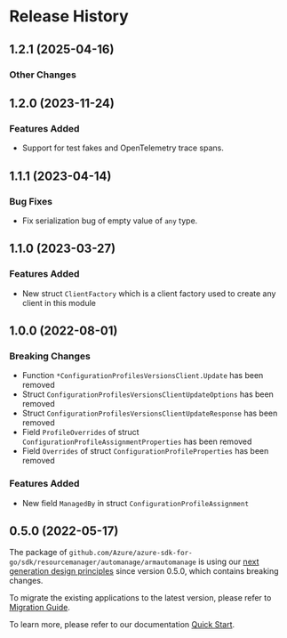 # Release History

## 1.2.1 (2025-04-16)
### Other Changes


## 1.2.0 (2023-11-24)
### Features Added

- Support for test fakes and OpenTelemetry trace spans.


## 1.1.1 (2023-04-14)
### Bug Fixes

- Fix serialization bug of empty value of `any` type.

## 1.1.0 (2023-03-27)
### Features Added

- New struct `ClientFactory` which is a client factory used to create any client in this module


## 1.0.0 (2022-08-01)
### Breaking Changes

- Function `*ConfigurationProfilesVersionsClient.Update` has been removed
- Struct `ConfigurationProfilesVersionsClientUpdateOptions` has been removed
- Struct `ConfigurationProfilesVersionsClientUpdateResponse` has been removed
- Field `ProfileOverrides` of struct `ConfigurationProfileAssignmentProperties` has been removed
- Field `Overrides` of struct `ConfigurationProfileProperties` has been removed

### Features Added

- New field `ManagedBy` in struct `ConfigurationProfileAssignment`


## 0.5.0 (2022-05-17)

The package of `github.com/Azure/azure-sdk-for-go/sdk/resourcemanager/automanage/armautomanage` is using our [next generation design principles](https://azure.github.io/azure-sdk/general_introduction.html) since version 0.5.0, which contains breaking changes.

To migrate the existing applications to the latest version, please refer to [Migration Guide](https://aka.ms/azsdk/go/mgmt/migration).

To learn more, please refer to our documentation [Quick Start](https://aka.ms/azsdk/go/mgmt).